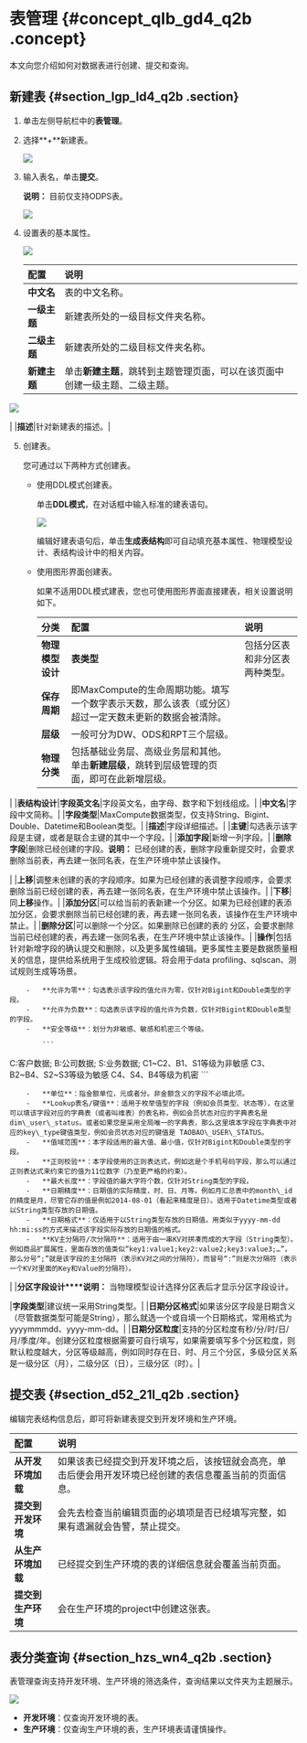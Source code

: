 # 表管理 {#concept_qlb_gd4_q2b .concept}

本文向您介绍如何对数据表进行创建、提交和查询。

## 新建表 {#section_lgp_ld4_q2b .section}

1.  单击左侧导航栏中的**表管理**。
2.  选择**+**新建表。

    ![](http://static-aliyun-doc.oss-cn-hangzhou.aliyuncs.com/assets/img/16332/15427072778220_zh-CN.png)

3.  输入表名，单击**提交**。

    **说明：** 目前仅支持ODPS表。

    ![](http://static-aliyun-doc.oss-cn-hangzhou.aliyuncs.com/assets/img/16332/15427072778221_zh-CN.png)

4.  设置表的基本属性。

    ![](http://static-aliyun-doc.oss-cn-hangzhou.aliyuncs.com/assets/img/16332/15427072778222_zh-CN.png)

    |配置|说明|
    |:-|:-|
    |**中文名**|表的中文名称。|
    |**一级主题**|新建表所处的一级目标文件夹名称。|
    |**二级主题**|新建表所处的二级目标文件夹名称。|
    |**新建主题**| 单击**新建主题**，跳转到主题管理页面，可以在该页面中创建一级主题、二级主题。

![](http://static-aliyun-doc.oss-cn-hangzhou.aliyuncs.com/assets/img/16319/15427072777965_zh-CN.png)

 |
    |**描述**|针对新建表的描述。|

5.  创建表。

    您可通过以下两种方式创建表。

    -   使用DDL模式创建表。

        单击**DDL模式**，在对话框中输入标准的建表语句。

        ![](http://static-aliyun-doc.oss-cn-hangzhou.aliyuncs.com/assets/img/16332/15427072778223_zh-CN.png)

        编辑好建表语句后，单击**生成表结构**即可自动填充基本属性、物理模型设计、表结构设计中的相关内容。

    -   使用图形界面创建表。

        如果不适用DDL模式建表，您也可使用图形界面直接建表，相关设置说明如下。

        |分类|配置|说明|
        |:-|:-|:-|
        |**物理模型设计**|**表类型**|包括分区表和非分区表两种类型。|
        |**保存周期**|即MaxCompute的生命周期功能。填写一个数字表示天数，那么该表（或分区）超过一定天数未更新的数据会被清除。|
        |**层级**|一般可分为DW、ODS和RPT三个层级。|
        |**物理分类**|包括基础业务层、高级业务层和其他。单击**新建层级**，跳转到层级管理的页面，即可在此新增层级。

|
        |**表结构设计**|**字段英文名**|字段英文名，由字母、数字和下划线组成。|
        |**中文名**|字段中文简称。|
        |**字段类型**|MaxCompute数据类型，仅支持String、Bigint、Double、Datetime和Boolean类型。|
        |**描述**|字段详细描述。|
        |**主键**|勾选表示该字段是主键，或者是联合主键的其中一个字段。|
        |**添加字段**|新增一列字段。|
        |**删除字段**|删除已经创建的字段。**说明：** 已经创建的表，删除字段重新提交时，会要求删除当前表，再去建一张同名表，在生产环境中禁止该操作。

|
        |**上移**|调整未创建的表的字段顺序。如果为已经创建的表调整字段顺序，会要求删除当前已经创建的表，再去建一张同名表，在生产环境中禁止该操作。|
        |**下移**|同**上移**操作。|
        |**添加分区**|可以给当前的表新建一个分区。如果为已经创建的表添加分区，会要求删除当前已经创建的表，再去建一张同名表，该操作在生产环境中禁止。|
        |**删除分区**|可以删除一个分区。如果删除已创建的表的 分区，会要求删除当前已经创建的表，再去建一张同名表，在生产环境中禁止该操作。|
        |**操作**|包括针对新增字段的确认提交和删除，以及更多属性编辑。更多属性主要是数据质量相关的信息，提供给系统用于生成校验逻辑。将会用于data profiling、sqlscan、测试规则生成等场景。

        -   **允许为零**：勾选表示该字段的值允许为零，仅针对Bigint和Double类型的字段。
        -   **允许为负数**：勾选表示该字段的值允许为负数，仅针对Bigint和Double类型的字段。
        -   **安全等级**：划分为非敏感、敏感和机密三个等级。

            ```
C:客户数据; B:公司数据; S:业务数据; 
C1~C2、B1、S1等级为非敏感
C3、B2~B4、S2~S3等级为敏感 
C4、S4、B4等级为机密
            ```

        -   **单位**：指金额单位，元或者分。非金额含义的字段不必填此项。
        -   **Lookup表名/键值**：适用于枚举值型的字段（例如会员类型、状态等），在这里可以填该字段对应的字典表（或者叫维表）的表名称，例如会员状态对应的字典表名是 dim\_user\_status。或者如果您是采用全局唯一的字典表，那么这里填本字段在字典表中对应的key\_type键值类型，例如会员状态对应的键值是 TAOBAO\_USER\_STATUS。
        -   **值域范围**：本字段适用的最大值、最小值，仅针对Bigint和Double类型的字段。
        -   **正则校验**：本字段使用的正则表达式，例如这是个手机号码字段，那么可以通过正则表达式来约束它的值为11位数字（乃至更严格的约束）。
        -   **最大长度**：字段值的最大字符个数，仅针对String类型的字段。
        -   **日期精度**：日期值的实际精度，时、日、月等。例如月汇总表中的month\_id的精度是月，尽管它存的值是例如2014-08-01（看起来精度是日）。适用于Datetime类型或者以String类型存放的日期值。
        -   **日期格式**：仅适用于以String类型存放的日期值。用类似于yyyy-mm-dd hh:mi:ss的方式来描述该字段实际存放的日期值的格式。
        -   **KV主分隔符/次分隔符**：适用于由一串KV对拼凑而成的大字段（String类型）。例如商品扩展属性，里面存放的值类似“key1:value1;key2:value2;key3:value3;…”，那么分号“;”就是该字段的主分隔符（表示KV对之间的分隔符），而冒号“:”则是次分隔符（表示一个KV对里面的Key和Value的分隔符）。
|
        |**分区字段设计****说明：** 当物理模型设计选择分区表后才显示分区字段设计。

|**字段类型**|建议统一采用String类型。|
        |**日期分区格式**|如果该分区字段是日期含义（尽管数据类型可能是String），那么就选一个或自填一个日期格式，常用格式为yyyymmmdd、yyyy-mm-dd。|
        |**日期分区粒度**|支持的分区粒度有秒/分/时/日/月/季度/年。创建分区粒度根据需要可自行填写，如果需要填写多个分区粒度，则默认粒度越大，分区等级越高，例如同时存在日、时、月三个分区，多级分区关系是一级分区（月），二级分区（日），三级分区（时）。|


## 提交表 {#section_d52_21l_q2b .section}

编辑完表结构信息后，即可将新建表提交到开发环境和生产环境。

|配置|说明|
|:-|:-|
|**从开发环境加载**|如果该表已经提交到开发环境之后，该按钮就会高亮，单击后便会用开发环境已经创建的表信息覆盖当前的页面信息。|
|**提交到开发环境**|会先去检查当前编辑页面的必填项是否已经填写完整，如果有遗漏就会告警，禁止提交。|
|**从生产环境加载**|已经提交到生产环境的表的详细信息就会覆盖当前页面。|
|**提交到生产环境**|会在生产环境的project中创建这张表。|

## 表分类查询 {#section_hzs_wn4_q2b .section}

表管理查询支持开发环境、生产环境的筛选条件，查询结果以文件夹为主题展示。

![](http://static-aliyun-doc.oss-cn-hangzhou.aliyuncs.com/assets/img/16332/15427072778226_zh-CN.png)

-   **开发环境**：仅查询开发环境的表。
-   **生产环境**：仅查询生产环境的表，生产环境表请谨慎操作。

